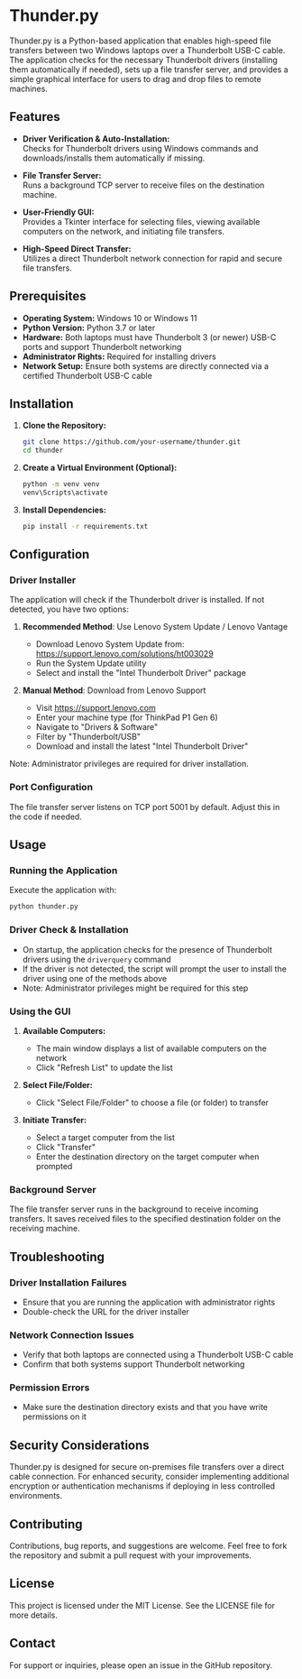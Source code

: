 # Thunder.py

Thunder.py is a Python-based application that enables high-speed file transfers between two Windows laptops over a Thunderbolt USB-C cable. The application checks for the necessary Thunderbolt drivers (installing them automatically if needed), sets up a file transfer server, and provides a simple graphical interface for users to drag and drop files to remote machines.

## Features

- **Driver Verification & Auto-Installation:**  
  Checks for Thunderbolt drivers using Windows commands and downloads/installs them automatically if missing.
  
- **File Transfer Server:**  
  Runs a background TCP server to receive files on the destination machine.

- **User-Friendly GUI:**  
  Provides a Tkinter interface for selecting files, viewing available computers on the network, and initiating file transfers.

- **High-Speed Direct Transfer:**  
  Utilizes a direct Thunderbolt network connection for rapid and secure file transfers.

## Prerequisites

- **Operating System:** Windows 10 or Windows 11
- **Python Version:** Python 3.7 or later
- **Hardware:** Both laptops must have Thunderbolt 3 (or newer) USB-C ports and support Thunderbolt networking
- **Administrator Rights:** Required for installing drivers
- **Network Setup:** Ensure both systems are directly connected via a certified Thunderbolt USB-C cable

## Installation

1. **Clone the Repository:**
   ```bash
   git clone https://github.com/your-username/thunder.git
   cd thunder
   ```

2. **Create a Virtual Environment (Optional):**
   ```bash
   python -m venv venv
   venv\Scripts\activate
   ```

3. **Install Dependencies:**
   ```bash
   pip install -r requirements.txt
   ```

## Configuration

### Driver Installer
The application will check if the Thunderbolt driver is installed. If not detected, you have two options:

1. **Recommended Method**: Use Lenovo System Update / Lenovo Vantage
   - Download Lenovo System Update from: https://support.lenovo.com/solutions/ht003029
   - Run the System Update utility
   - Select and install the "Intel Thunderbolt Driver" package

2. **Manual Method**: Download from Lenovo Support
   - Visit https://support.lenovo.com
   - Enter your machine type (for ThinkPad P1 Gen 6)
   - Navigate to "Drivers & Software"
   - Filter by "Thunderbolt/USB"
   - Download and install the latest "Intel Thunderbolt Driver"

Note: Administrator privileges are required for driver installation.

### Port Configuration
The file transfer server listens on TCP port 5001 by default. Adjust this in the code if needed.

## Usage

### Running the Application
Execute the application with:
```bash
python thunder.py
```

### Driver Check & Installation
- On startup, the application checks for the presence of Thunderbolt drivers using the `driverquery` command
- If the driver is not detected, the script will prompt the user to install the driver using one of the methods above
- Note: Administrator privileges might be required for this step

### Using the GUI

1. **Available Computers:**
   - The main window displays a list of available computers on the network
   - Click "Refresh List" to update the list

2. **Select File/Folder:**
   - Click "Select File/Folder" to choose a file (or folder) to transfer

3. **Initiate Transfer:**
   - Select a target computer from the list
   - Click "Transfer"
   - Enter the destination directory on the target computer when prompted

### Background Server
The file transfer server runs in the background to receive incoming transfers. It saves received files to the specified destination folder on the receiving machine.

## Troubleshooting

### Driver Installation Failures
- Ensure that you are running the application with administrator rights
- Double-check the URL for the driver installer

### Network Connection Issues
- Verify that both laptops are connected using a Thunderbolt USB-C cable
- Confirm that both systems support Thunderbolt networking

### Permission Errors
- Make sure the destination directory exists and that you have write permissions on it

## Security Considerations
Thunder.py is designed for secure on-premises file transfers over a direct cable connection. For enhanced security, consider implementing additional encryption or authentication mechanisms if deploying in less controlled environments.

## Contributing
Contributions, bug reports, and suggestions are welcome. Feel free to fork the repository and submit a pull request with your improvements.

## License
This project is licensed under the MIT License. See the LICENSE file for more details.

## Contact
For support or inquiries, please open an issue in the GitHub repository.
